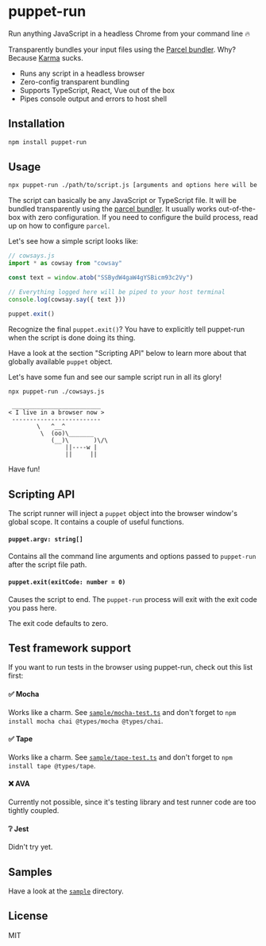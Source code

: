 # puppet-run

Run anything JavaScript in a headless Chrome from your command line 🔥

Transparently bundles your input files using the [Parcel bundler](https://parceljs.org). Why? Because [Karma](https://karma-runner.github.io) sucks.

- Runs any script in a headless browser
- Zero-config transparent bundling
- Supports TypeScript, React, Vue out of the box
- Pipes console output and errors to host shell


## Installation

```sh
npm install puppet-run
```

## Usage

```sh
npx puppet-run ./path/to/script.js [arguments and options here will be passed to the script]
```

The script can basically be any JavaScript or TypeScript file. It will be bundled transparently using the [parcel bundler](https://parceljs.org). It usually works out-of-the-box with zero configuration. If you need to configure the build process, read up on how to configure `parcel`.

Let's see how a simple script looks like:

```js
// cowsays.js
import * as cowsay from "cowsay"

const text = window.atob("SSBydW4gaW4gYSBicm93c2Vy")

// Everything logged here will be piped to your host terminal
console.log(cowsay.say({ text }))

puppet.exit()
```

Recognize the final `puppet.exit()`? You have to explicitly tell puppet-run when the script is done doing its thing.

Have a look at the section "Scripting API" below to learn more about that globally available `puppet` object.

Let's have some fun and see our sample script run in all its glory!

```sh
npx puppet-run ./cowsays.js
```

```
 _________________________
< I live in a browser now >
 -------------------------
        \   ^__^
         \  (oo)\_______
            (__)\       )\/\
                ||----w |
                ||     ||
```

Have fun!


## Scripting API

The script runner will inject a `puppet` object into the browser window's global scope. It contains a couple of useful functions.

#### `puppet.argv: string[]`

Contains all the command line arguments and options passed to `puppet-run` after the script file path.

#### `puppet.exit(exitCode: number = 0)`

Causes the script to end. The `puppet-run` process will exit with the exit code you pass here.

The exit code defaults to zero.


## Test framework support

If you want to run tests in the browser using puppet-run, check out this list first:

#### ✅ Mocha

Works like a charm. See [`sample/mocha-test.ts`](./sample/mocha-test.ts) and don't forget to `npm install mocha chai @types/mocha @types/chai`.

#### ✅ Tape

Works like a charm. See [`sample/tape-test.ts`](./sample/tape-test.ts) and don't forget to `npm install tape @types/tape`.

#### ❌ AVA

Currently not possible, since it's testing library and test runner code are too tightly coupled.

#### ❔ Jest

Didn't try yet.


## Samples

Have a look at the [`sample`](./sample) directory.


## License

MIT
